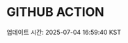 # GITHUB ACTION
  <!-- START_UPDATED_TIME -->
  업데이트 시간: 2025-07-04 16:59:40 KST
  <!-- END_UPDATED_TIME -->
